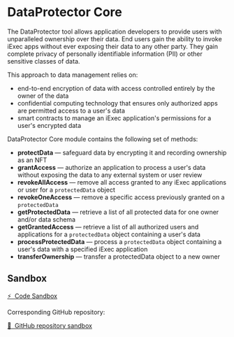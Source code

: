 # DataProtector Core

The DataProtector tool allows application developers to provide users with
unparalleled ownership over their data. End users gain the ability to invoke
iExec apps without ever exposing their data to any other party. They gain
complete privacy of personally identifiable information (PII) or other sensitive
classes of data.

This approach to data management relies on:

- end-to-end encryption of data with access controlled entirely by the owner of
  the data
- confidential computing technology that ensures only authorized apps are
  permitted access to a user's data
- smart contracts to manage an iExec application's permissions for a user's
  encrypted data

DataProtector Core module contains the following set of methods:

- **protectData** — safeguard data by encrypting it and recording ownership as
  an NFT
- **grantAccess** — authorize an application to process a user's data without
  exposing the data to any external system or user review
- **revokeAllAccess** — remove all access granted to any iExec applications or
  user for a `protectedData` object
- **revokeOneAccess** — remove a specific access previously granted on a
  `protectedData`
- **getProtectedData** — retrieve a list of all protected data for one owner
  and/or data schema
- **getGrantedAccess** — retrieve a list of all authorized users and
  applications for a `protectedData` object containing a user's data
- **processProtectedData** — process a `protectedData` object containing a
  user's data with a specified iExec application
- **transferOwnership** — transfer a protectedData object to a new owner

## Sandbox

<a href="https://codesandbox.io/p/github/iExecBlockchainComputing/dataprotector-sandbox/main?file=%2Fsrc%2Fmain.tsx%3A18%2C7&preventWorkspaceRedirect=true" target="_blank" rel="noreferrer" class="link-as-block">
  ⚡ &nbsp;Code Sandbox
</a>

Corresponding GitHub repository:

<a href="https://github.com/iExecBlockchainComputing/dataprotector-sandbox" target="_blank" rel="noreferrer" class="link-as-block">
  🔎 &nbsp;GitHub repository sandbox
</a>
